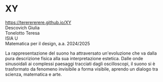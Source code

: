 # XY

https://tererererere.github.io/XY   
Descovich Giulia  
Tonelotto Teresa  
ISIA U  
Matematica per il design, a.a. 2024/2025  

La rappresentazione del suono ha attraversato un'evoluzione che va dalla pura descrizione fisica alla sua interpretazione estetica. Dalle onde sinusoidali ai complessi paesaggi tracciati dagli oscilloscopi, il suono si è trasformato da fenomeno invisibile a forma visibile, aprendo un dialogo tra scienza, matematica e arte.
